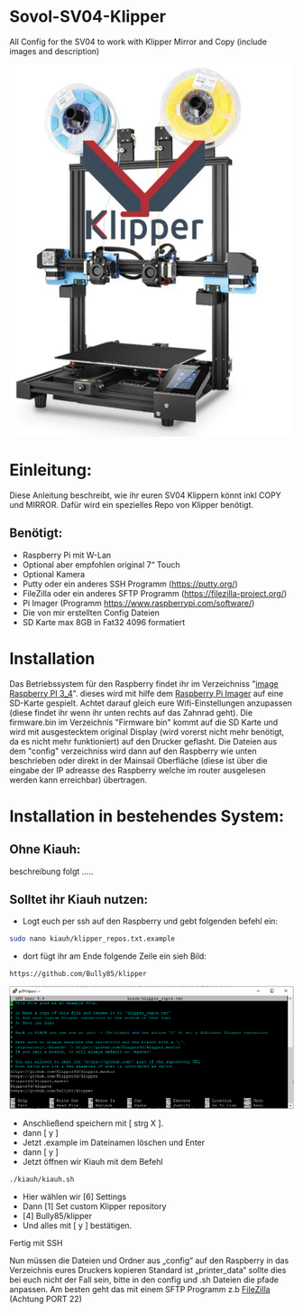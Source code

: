 # Sovol-SV04-Klipper
All Config for the SV04 to work with Klipper Mirror and Copy (include images and description)

![KlipperSV04](docs/img/sv04klipper.png)


# Einleitung:
Diese Anleitung beschreibt, wie ihr euren SV04 Klippern könnt inkl COPY und MIRROR. Dafür wird ein spezielles Repo von Klipper benötigt.
## Benötigt:
- Raspberry Pi mit W-Lan
- Optional aber empfohlen original 7“ Touch
- Optional Kamera
- Putty oder ein anderes SSH Programm (https://putty.org/)
- FileZilla oder ein anderes SFTP Programm (https://filezilla-project.org/)
- Pi Imager (Programm https://www.raspberrypi.com/software/)
- Die von mir erstellten Config Dateien
- SD Karte max 8GB in Fat32 4096 formatiert

# Installation

Das Betriebssystem für den Raspberry findet ihr im Verzeichniss "[image Raspberry PI 3_4](https://drive.google.com/drive/folders/1rZepxzwUR5QTXRXcv5EBYin_gFiMcKVD)". dieses wird mit hilfe dem [Raspberry Pi Imager](https://www.raspberrypi.com/software/) auf eine SD-Karte gespielt. Achtet darauf gleich eure Wifi-Einstellungen anzupassen (diese findet ihr wenn ihr unten rechts auf das Zahnrad geht). Die firmware.bin im Verzeichnis "Firmware bin" kommt auf die SD Karte und wird mit ausgestecktem original Display (wird vorerst nicht mehr benötigt, da es nicht mehr funktioniert) auf den Drucker geflasht. Die Dateien aus dem "config" verzeichniss wird dann auf den Raspberry wie unten beschrieben oder direkt in der Mainsail Oberfläche (diese ist über die eingabe der IP adreasse des Raspberry welche im router ausgelesen werden kann erreichbar) übertragen. 

# Installation in bestehendes System: 

## Ohne Kiauh: 

beschreibung folgt .....

## Solltet ihr Kiauh nutzen:

- Logt euch per ssh auf den Raspberry und gebt folgenden befehl ein:
```sh
sudo nano kiauh/klipper_repos.txt.example
```

- dort fügt ihr am Ende folgende Zeile ein sieh Bild:
```sh
https://github.com/Bully85/klipper
```

![KiauhSV04](docs/img/klipper_repos.txt.PNG)

- Anschließend speichern mit [ strg X ]. 
- dann [ y ]
- Jetzt .example im Dateinamen löschen und Enter
- dann [ y ]
- Jetzt öffnen wir Kiauh mit dem Befehl
```sh
./kiauh/kiauh.sh
```
- Hier wählen wir [6] Settings
- Dann [1] Set custom Klipper repository
- [4] Bully85/klipper
- Und alles mit [ y ] bestätigen.

Fertig mit SSH

Nun müssen die Dateien und Ordner aus „config“ auf den Raspberry in das Verzeichnis eures Druckers kopieren Standard ist „printer_data“ sollte dies bei euch nicht der Fall sein, bitte in den config und .sh Dateien die pfade anpassen.
Am besten geht das mit einem SFTP Programm z.b [FileZilla](https://filezilla-project.org/) (Achtung PORT 22)